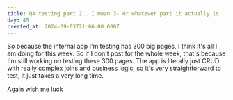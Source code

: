 ```yaml
---
title: QA testing part 2.. I mean 3- or whatever part it actually is
day: 45
created_at: 2024-09-03T21:06:00.000Z
---
```

So because the internal app I'm testing has 300 big pages, I think it's all I am doing for this week. So if I don't post for the whole week, that's because I'm still working on testing these 300 pages. The app is literally just CRUD with really complex joins and business logic, so it's very straightforward to test, it just takes a very long time.

Again wish me luck 
